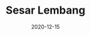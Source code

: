 ---
layout: post
title: "Sesar Lembang"
description: "Sesar Lembang description"
location: 'Lembang'
province: 'Jawa Barat'
mdpl: 1900
picture: '/images/adventure/rinjani/20210529_103137.jpg'
hikingdate: 'november 2020'
nfi: false
date: 2020-12-15
summit: true
categories: 'hiking'
inreview: false
tags: [hiking, adventure, sesar-lembang]
permalink: /sesar-lembang-2
comments: true
share: true
hidden: true
---